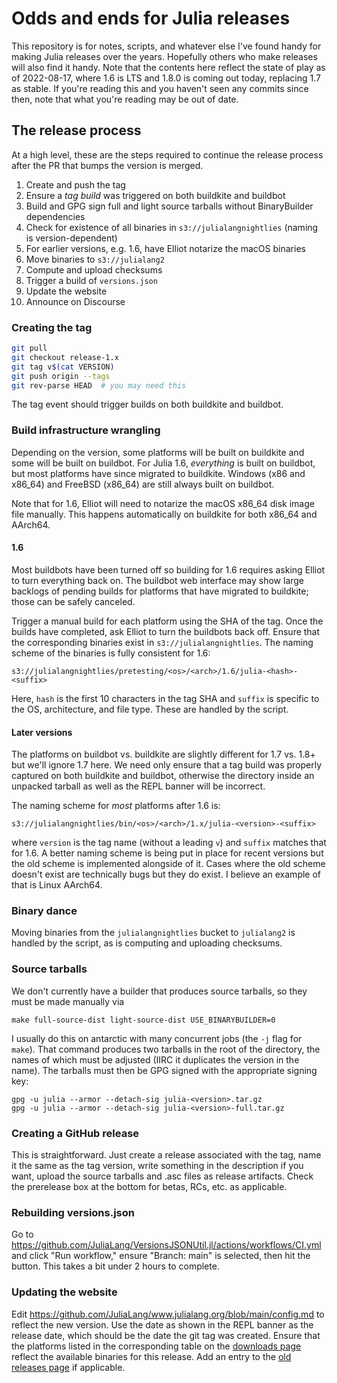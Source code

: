 # Odds and ends for Julia releases

This repository is for notes, scripts, and whatever else I've found handy for making
Julia releases over the years.
Hopefully others who make releases will also find it handy.
Note that the contents here reflect the state of play as of 2022-08-17, where 1.6 is LTS
and 1.8.0 is coming out today, replacing 1.7 as stable.
If you're reading this and you haven't seen any commits since then, note that what you're
reading may be out of date.

## The release process

At a high level, these are the steps required to continue the release process after the
PR that bumps the version is merged.

1. Create and push the tag
2. Ensure a _tag build_ was triggered on both buildkite and buildbot
3. Build and GPG sign full and light source tarballs without BinaryBuilder dependencies
4. Check for existence of all binaries in `s3://julialangnightlies` (naming is version-dependent)
5. For earlier versions, e.g. 1.6, have Elliot notarize the macOS binaries
5. Move binaries to `s3://julialang2`
6. Compute and upload checksums
7. Trigger a build of `versions.json`
8. Update the website
9. Announce on Discourse

### Creating the tag

```bash
git pull
git checkout release-1.x
git tag v$(cat VERSION)
git push origin --tags
git rev-parse HEAD  # you may need this
```

The tag event should trigger builds on both buildkite and buildbot.

### Build infrastructure wrangling

Depending on the version, some platforms will be built on buildkite and some will be
built on buildbot.
For Julia 1.6, _everything_ is built on buildbot, but most platforms have since migrated
to buildkite.
Windows (x86 and x86\_64) and FreeBSD (x86\_64) are still always built on buildbot.

Note that for 1.6, Elliot will need to notarize the macOS x86\_64 disk image file manually.
This happens automatically on buildkite for both x86\_64 and AArch64.

#### 1.6

Most buildbots have been turned off so building for 1.6 requires asking Elliot to turn
everything back on.
The buildbot web interface may show large backlogs of pending builds for platforms that
have migrated to buildkite; those can be safely canceled.

Trigger a manual build for each platform using the SHA of the tag.
Once the builds have completed, ask Elliot to turn the buildbots back off.
Ensure that the corresponding binaries exist in `s3://julialangnightlies`.
The naming scheme of the binaries is fully consistent for 1.6:

```
s3://julialangnightlies/pretesting/<os>/<arch>/1.6/julia-<hash>-<suffix>
```

Here, `hash` is the first 10 characters in the tag SHA and `suffix` is specific to the
OS, architecture, and file type.
These are handled by the script.

#### Later versions

The platforms on buildbot vs. buildkite are slightly different for 1.7 vs. 1.8+ but we'll
ignore 1.7 here.
We need only ensure that a tag build was properly captured on both buildkite and buildbot,
otherwise the directory inside an unpacked tarball as well as the REPL banner will be
incorrect.

The naming scheme for _most_ platforms after 1.6 is:

```
s3://julialangnightlies/bin/<os>/<arch>/1.x/julia-<version>-<suffix>
```

where `version` is the tag name (without a leading `v`) and `suffix` matches that for 1.6.
A better naming scheme is being put in place for recent versions but the old scheme is
implemented alongside of it.
Cases where the old scheme doesn't exist are technically bugs but they do exist.
I believe an example of that is Linux AArch64.

### Binary dance

Moving binaries from the `julialangnightlies` bucket to `julialang2` is handled by the
script, as is computing and uploading checksums.

### Source tarballs

We don't currently have a builder that produces source tarballs, so they must be made
manually via

```
make full-source-dist light-source-dist USE_BINARYBUILDER=0
```

I usually do this on antarctic with many concurrent jobs (the `-j` flag for `make`).
That command produces two tarballs in the root of the directory, the names of which must
be adjusted (IIRC it duplicates the version in the name).
The tarballs must then be GPG signed with the appropriate signing key:

```
gpg -u julia --armor --detach-sig julia-<version>.tar.gz
gpg -u julia --armor --detach-sig julia-<version>-full.tar.gz
```

### Creating a GitHub release

This is straightforward.
Just create a release associated with the tag, name it the same as the tag version, write
something in the description if you want, upload the source tarballs and .asc files as
release artifacts.
Check the prerelease box at the bottom for betas, RCs, etc. as applicable.

### Rebuilding versions.json

Go to <https://github.com/JuliaLang/VersionsJSONUtil.jl/actions/workflows/CI.yml> and
click "Run workflow," ensure "Branch: main" is selected, then hit the button.
This takes a bit under 2 hours to complete.

### Updating the website

Edit <https://github.com/JuliaLang/www.julialang.org/blob/main/config.md> to reflect the
new version.
Use the date as shown in the REPL banner as the release date, which should be the date the
git tag was created.
Ensure that the platforms listed in the corresponding table on the [downloads
page](https://github.com/JuliaLang/www.julialang.org/blob/main/downloads/index.md)
reflect the available binaries for this release.
Add an entry to the [old releases
page](https://github.com/JuliaLang/www.julialang.org/blob/main/downloads/oldreleases.md)
if applicable.
